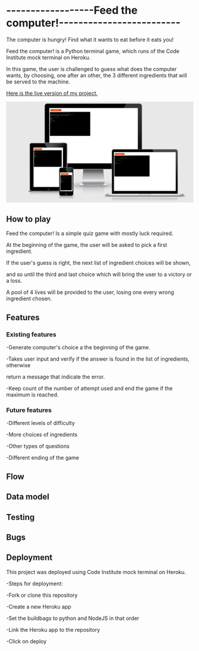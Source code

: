 # ------------------Feed the computer!-------------------------


The computer is hungry! Find what it wants to eat before it eats you!

Feed the computer! is a Python terminal game, which runs of the Code Institute mock terminal on Heroku.

In this game, the user is challenged to guess what does the computer wants, by choosing, one after an other, the 3 different ingredients that will be served to the machine.



<a href="https://feed-the-computer.herokuapp.com/">Here is the live version of my project.</a>

<img src="assets/images/amiresponsive.png" alt="screenshot from ami.responsivedesign.is">


## How to play


Feed the computer! Is a simple quiz game with mostly luck required.

At the beginning of the game, the user will be asked to pick a first ingredient.

If the user's guess is right, the next list of ingredient choices will be shown,

and so until the third and last choice which will bring the user to a victory or a loss.

A pool of 4 lives will be provided to the user, losing one every wrong ingredient chosen.


## Features

### Existing features

-Generate computer's choice a the beginning of the game.

-Takes user input and verify if the answer is found in the list of ingredients, otherwise 

return a message that indicate the error.

-Keep count of the number of attempt used and end the game if the maximum is reached.

### Future features

-Different levels of difficulty

-More choices of ingredients

-Other types of questions

-Different ending of the game


## Flow

## Data model 

## Testing

## Bugs

## Deployment

This project was deployed using Code Institute mock terminal on Heroku.

-Steps for deployment:

-Fork or clone this repository

-Create a new Heroku app

-Set the buildbags to python and NodeJS in that order

-Link the Heroku app to the repository

-Click on deploy








